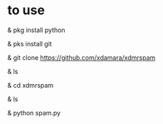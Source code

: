 # to use

& pkg install python

& pks install git

& git clone https://github.com/xdamara/xdmrspam

& ls

& cd xdmrspam

& ls

& python spam.py
